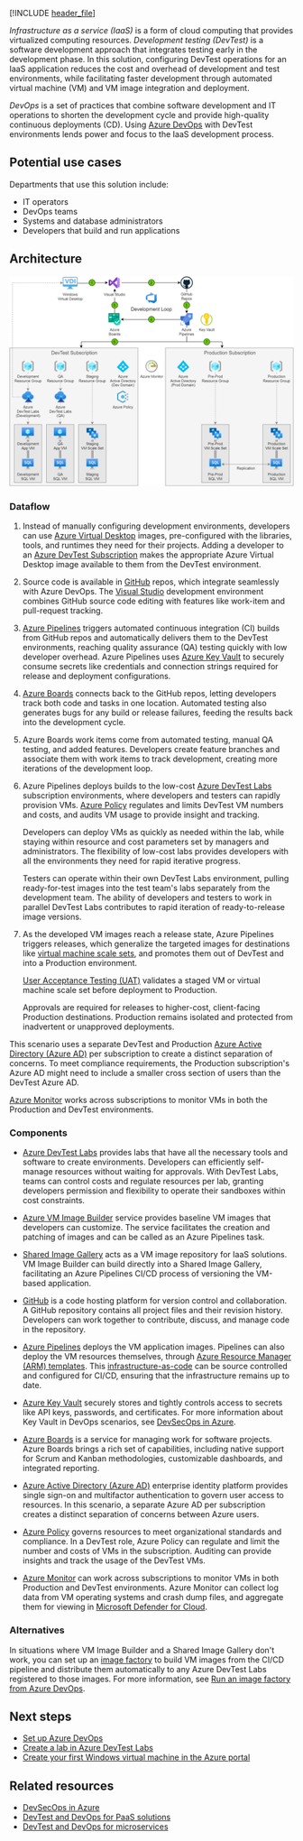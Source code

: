 [!INCLUDE [header_file](../../../includes/sol-idea-header.md)]

*Infrastructure as a service (IaaS)* is a form of cloud computing that provides virtualized computing resources. *Development testing (DevTest)* is a software development approach that integrates testing early in the development phase. In this solution, configuring DevTest operations for an IaaS application reduces the cost and overhead of development and test environments, while facilitating faster development through automated virtual machine (VM) and VM image integration and deployment.

*DevOps* is a set of practices that combine software development and IT operations to shorten the development cycle and provide high-quality continuous deployments (CD). Using [Azure DevOps](https://azure.microsoft.com/services/devops) with DevTest environments lends power and focus to the IaaS development process.

## Potential use cases

Departments that use this solution include:

- IT operators
- DevOps teams
- Systems and database administrators
- Developers that build and run applications

## Architecture

![Diagram showing the configuration of DevTest and DevOps for an IaaS application.](../media/dev-test-iaas.png)

### Dataflow

1. Instead of manually configuring development environments, developers can use [Azure Virtual Desktop](https://azure.microsoft.com/services/virtual-desktop) images, pre-configured with the libraries, tools, and runtimes they need for their projects. Adding a developer to an [Azure DevTest Subscription](https://azure.microsoft.com/pricing/dev-test) makes the appropriate Azure Virtual Desktop image available to them from the DevTest environment.

1. Source code is available in [GitHub](https://azure.microsoft.com/products/github/) repos, which integrate seamlessly with Azure DevOps. The [Visual Studio](https://visualstudio.microsoft.com) development environment combines GitHub source code editing with features like work-item and pull-request tracking.

1. [Azure Pipelines](/azure/devops/pipelines/get-started/pipelines-get-started) triggers automated continuous integration (CI) builds from GitHub repos and automatically delivers them to the DevTest environments, reaching quality assurance (QA) testing quickly with low developer overhead. Azure Pipelines uses [Azure Key Vault](/azure/devops/pipelines/release/azure-key-vault) to securely consume secrets like credentials and connection strings required for release and deployment configurations.

1. [Azure Boards](https://azure.microsoft.com/services/devops/boards) connects back to the GitHub repos, letting developers track both code and tasks in one location. Automated testing also generates bugs for any build or release failures, feeding the results back into the development cycle.

1. Azure Boards work items come from automated testing, manual QA testing, and added features. Developers create feature branches and associate them with work items to track development, creating more iterations of the development loop.

1. Azure Pipelines deploys builds to the low-cost [Azure DevTest Labs](https://azure.microsoft.com/pricing/dev-test) subscription environments, where developers and testers can rapidly provision VMs. [Azure Policy](/azure/governance/policy/concepts/recommended-policies) regulates and limits DevTest VM numbers and costs, and audits VM usage to provide insight and tracking.

   Developers can deploy VMs as quickly as needed within the lab, while staying within resource and cost parameters set by managers and administrators. The flexibility of low-cost labs provides developers with all the environments they need for rapid iterative progress.

   Testers can operate within their own DevTest Labs environment, pulling ready-for-test images into the test team's labs separately from the development team. The ability of developers and testers to work in parallel DevTest Labs contributes to rapid iteration of ready-to-release image versions.

1. As the developed VM images reach a release state, Azure Pipelines triggers releases, which generalize the targeted images for destinations like [virtual machine scale sets](https://azure.microsoft.com/services/virtual-machine-scale-sets), and promotes them out of DevTest and into a Production environment.

   [User Acceptance Testing (UAT)](https://wikipedia.org/wiki/Acceptance_testing#User_acceptance_testing) validates a staged VM or virtual machine scale set before deployment to Production.

   Approvals are required for releases to higher-cost, client-facing Production destinations. Production remains isolated and protected from inadvertent or unapproved deployments.

This scenario uses a separate DevTest and Production [Azure Active Directory (Azure AD)](https://azure.microsoft.com/services/active-directory) per subscription to create a distinct separation of concerns. To meet compliance requirements, the Production subscription's Azure AD might need to include a smaller cross section of users than the DevTest Azure AD.

[Azure Monitor](/azure/devtest-labs/security-baseline) works across subscriptions to monitor VMs in both the Production and DevTest environments.

### Components

- [Azure DevTest Labs](https://azure.microsoft.com/services/devtest-lab) provides labs that have all the necessary tools and software to create environments. Developers can efficiently self-manage resources without waiting for approvals. With DevTest Labs, teams can control costs and regulate resources per lab, granting developers permission and flexibility to operate their sandboxes within cost constraints.

- [Azure VM Image Builder](/azure/virtual-machines/windows/image-builder-overview) service provides baseline VM images that developers can customize. The service facilitates the creation and patching of images and can be called as an Azure Pipelines task.

- [Shared Image Gallery](/azure/virtual-machines/windows/shared-image-galleries) acts as a VM image repository for IaaS solutions. VM Image Builder can build directly into a Shared Image Gallery, facilitating an Azure Pipelines CI/CD process of versioning the VM-based application.

- [GitHub](https://docs.github.com/github/creating-cloning-and-archiving-repositories/about-repositories) is a code hosting platform for version control and collaboration. A GitHub repository contains all project files and their revision history. Developers can work together to contribute, discuss, and manage code in the repository.

- [Azure Pipelines](https://azure.microsoft.com/services/devops/pipelines) deploys the VM application images. Pipelines can also deploy the VM resources themselves, through [Azure Resource Manager (ARM) templates](/azure/azure-resource-manager/templates/overview). This [infrastructure-as-code](/devops/deliver/what-is-infrastructure-as-code) can be source controlled and configured for CI/CD, ensuring that the infrastructure remains up to date.

- [Azure Key Vault](/azure/key-vault/general/basic-concepts) securely stores and tightly controls access to secrets like API keys, passwords, and certificates. For more information about Key Vault in DevOps scenarios, see [DevSecOps in Azure](devsecops-in-azure.yml).

- [Azure Boards](https://azure.microsoft.com/services/devops/boards) is a service for managing work for software projects. Azure Boards brings a rich set of capabilities, including native support for Scrum and Kanban methodologies, customizable dashboards, and integrated reporting.

- [Azure Active Directory (Azure AD)](/azure/active-directory/fundamentals/active-directory-whatis) enterprise identity platform provides single sign-on and multifactor authentication to govern user access to resources. In this scenario, a separate Azure AD per subscription creates a distinct separation of concerns between Azure users.

- [Azure Policy](https://azure.microsoft.com/services/azure-policy) governs resources to meet organizational standards and compliance. In a DevTest role, Azure Policy can regulate and limit the number and costs of VMs in the subscription. Auditing can provide insights and track the usage of the DevTest VMs.

- [Azure Monitor](/azure/devtest-labs/security-baseline) can work across subscriptions to monitor VMs in both Production and DevTest environments. Azure Monitor can collect log data from VM operating systems and crash dump files, and aggregate them for viewing in [Microsoft Defender for Cloud](/azure/security-center/security-center-enable-data-collection).

### Alternatives

In situations where VM Image Builder and a Shared Image Gallery don't work, you can set up an [image factory](/azure/devtest-labs/image-factory-create) to build VM images from the CI/CD pipeline and distribute them automatically to any Azure DevTest Labs registered to those images. For more information, see [Run an image factory from Azure DevOps](/azure/devtest-labs/image-factory-set-up-devops-lab).

## Next steps

- [Set up Azure DevOps](/azure/devops/get-started)
- [Create a lab in Azure DevTest Labs](/azure/lab-services/tutorial-create-custom-lab)
- [Create your first Windows virtual machine in the Azure portal](/azure/virtual-machines/windows/quick-create-portal)

## Related resources

- [DevSecOps in Azure](./devsecops-in-azure.yml)
- [DevTest and DevOps for PaaS solutions](dev-test-paas.yml)
- [DevTest and DevOps for microservices](dev-test-microservice.yml)
